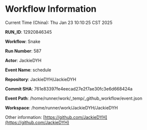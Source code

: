 # Workflow Information

Current Time (China): Thu Jan 23 10:10:25 CST 2025  

**RUN_ID**: 12920846345  

**Workflow**: Snake  

**Run Number**: 587  

**Actor**: JackieDYH  

**Event Name**: schedule  

**Repository**: JackieDYH/JackieDYH  

**Commit SHA**: 761e83397fe4eecad27e2f7ae30fc3e6d668424a  

**Event Path**: /home/runner/work/_temp/_github_workflow/event.json  

**Workspace**: /home/runner/work/JackieDYH/JackieDYH  

Other information: [https://github.com/JackieDYH](https://github.com/JackieDYH)
